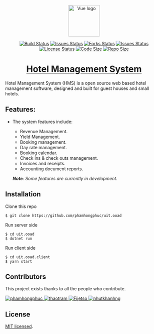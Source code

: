 <p align="center">
  <a href="https://github.com/phamhongphuc/uit.ooad" target="_blank" rel="noopener noreferrer">
    <img width="100" src="https://raw.githubusercontent.com/phamhongphuc/uit.ooad/document/readme/logo.png" alt="Vue logo">
  </a>
</p>

<p align="center">
  <a href="https://travis-ci.com/phamhongphuc/uit.ooad"><img src="https://travis-ci.com/phamhongphuc/uit.ooad.svg?branch=master" alt="Build Status"></a>
  <a href="https://github.com/phamhongphuc/uit.ooad/issues"><img src="https://img.shields.io/github/issues/phamhongphuc/uit.ooad.svg" alt="Issues Status"></a>
  <a href="https://github.com/phamhongphuc/uit.ooad/network/members"><img src="https://img.shields.io/github/forks/phamhongphuc/uit.ooad.svg" alt="Forks Status"></a>
  <a href="https://github.com/phamhongphuc/uit.ooad/stargazers"><img src="https://img.shields.io/github/stars/phamhongphuc/uit.ooad.svg" alt="Issues Status"></a>
  <a href="https://github.com/phamhongphuc/uit.ooad/blob/master/LICENSE"><img src="https://img.shields.io/github/license/phamhongphuc/uit.ooad.svg" alt="License Status"></a>
  <a href="https://github.com/phamhongphuc/uit.ooad/releases"><img src="https://img.shields.io/github/languages/code-size/phamhongphuc/uit.ooad.svg" alt="Code Size"></a>
  <a href="https://github.com/phamhongphuc/uit.ooad/releases"><img src="https://img.shields.io/github/repo-size/phamhongphuc/uit.ooad.svg" alt="Repo Size"></a>

  <h1 align="center"><a href="https://github.com/phamhongphuc/uit.ooad">Hotel Management System</a></h1>
</p>

Hotel Management System (HMS) is a open source web based hotel management software, designed and built for guest houses and small hotels.

## Features:

-   The system features include:

    -   Revenue Management.
    -   Yield Management.
    -   Booking management.
    -   Day rate management.
    -   Booking calendar.
    -   Check ins & check outs management.
    -   Invoices and receipts.
    -   Accounting document reports.

    _**Note**: Some features are currently in development._

## Installation

Clone this repo

```
$ git clone https://github.com/phamhongphuc/uit.ooad
```

Run server side

```
$ cd uit.ooad
$ dotnet run
```

Run client side

```
$ cd uit.ooad.client
$ yarn start
```

## Contributors

This project exists thanks to all the people who contribute.

<p>
  <a href="https://github.com/phamhongphuc">
    <img src="https://github.com/phamhongphuc.png?size=40" alt="phamhongphuc">
  </a>
  <a href="https://github.com/thaotram">
    <img src="https://github.com/thaotram.png?size=40" alt="thaotram">
  </a>
  <a href="https://github.com/Fijetso">
    <img src="https://github.com/Fijetso.png?size=40" alt="Fijetso">
  </a>
  <a href="https://github.com/nhutkhanhng">
    <img src="https://github.com/nhutkhanhng.png?size=40" alt="nhutkhanhng">
  </a>
</p>

## License

[MIT licensed](./LICENSE).

